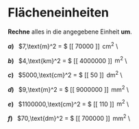 <!--
version:  0.0.1

language: de

@style
input {
    text-align: center;
}

.flex-container {
    display: flex;
    flex-wrap: wrap;
    align-items: stretch;
    gap: 20px;
}

.flex-child {
    flex: 1;
    min-width: 350px;
    margin-right: 20px;
}

@media (max-width: 400px) {
    .flex-child {
        flex: 100%;
        margin-right: 0;
    }
}
@end

formula: \carry   \textcolor{red}{\scriptsize #1}
formula: \digit   \rlap{\carry{#1}}\phantom{#2}#2
formula: \permil  \text{‰}

import: https://raw.githubusercontent.com/LiaTemplates/Tikz-Jax/main/README.md

script: https://cdn.jsdelivr.net/gh/LiaTemplates/Tikz-Jax@main/dist/index.js


tags: Einheiten, Länge, Fläche, leicht, sehr niedrig, Angeben

comment: Rechne die Flächeneinheit richtig um.

author: Martin Lommatzsch

-->




# Flächeneinheiten


**Rechne** alles in die angegebene Einheit **um**.




<section class="flex-container">

<div class="flex-child">

__$a)\;\;$__ $7\,\text{m}^2 = $ [[  70000  ]] $\,\text{cm}^2$ \

</div>

<div class="flex-child">

__$b)\;\;$__ $4\,\text{km}^2 = $ [[ 4000000 ]] $\,\text{m}^2$ \

</div>

<div class="flex-child">

__$c)\;\;$__ $5000\,\text{cm}^2 = $ [[    50   ]] $\,\text{dm}^2$ \

</div>

<div class="flex-child">

__$d)\;\;$__ $9\,\text{m}^2 = $ [[ 9000000 ]] $\,\text{mm}^2$ \

</div>

<div class="flex-child">

__$e)\;\;$__ $1100000\,\text{cm}^2 = $ [[   110   ]] $\,\text{m}^2$ \

</div>

<div class="flex-child">

__$f)\;\;$__ $70\,\text{dm}^2 = $ [[ 700000  ]] $\,\text{mm}^2$ \

</div>


</section>






